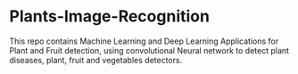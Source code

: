 # Plants-Image-Recognition
This repo contains Machine Learning and Deep Learning Applications for Plant and Fruit detection, using convolutional Neural network to detect plant diseases, plant, fruit and vegetables detectors.
